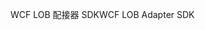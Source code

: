 <span data-ttu-id="efad2-101">WCF LOB 配接器 SDK</span><span class="sxs-lookup"><span data-stu-id="efad2-101">WCF LOB Adapter SDK</span></span>